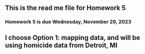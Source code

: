 ## This is the read me file for Homework 5

### Homework 5 is due Wednesday, November 29, 2023

## I choose Option 1: mapping data, and will be using homicide data from Detroit, MI